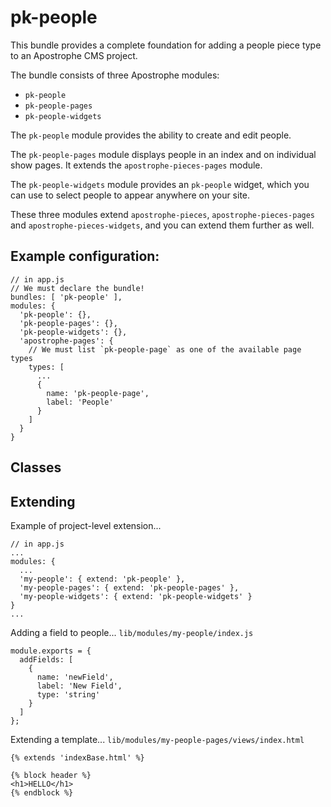 # pk-people

This bundle provides a complete foundation for adding a people piece type to an Apostrophe CMS project.

The bundle consists of three Apostrophe modules:

- `pk-people`
- `pk-people-pages`
- `pk-people-widgets`

The `pk-people` module provides the ability to create and edit people.

The `pk-people-pages` module displays people in an index and on individual show pages. It extends the `apostrophe-pieces-pages` module.

The `pk-people-widgets` module provides an `pk-people` widget, which you can use to select people to appear anywhere on your site.

These three modules extend `apostrophe-pieces`, `apostrophe-pieces-pages` and `apostrophe-pieces-widgets`, and you can extend them further as well.

## Example configuration:

```
// in app.js
// We must declare the bundle!
bundles: [ 'pk-people' ],
modules: {
  'pk-people': {},
  'pk-people-pages': {},
  'pk-people-widgets': {},
  'apostrophe-pages': {
    // We must list `pk-people-page` as one of the available page types
    types: [
      ...
      {
        name: 'pk-people-page',
        label: 'People'
      }
    ]
  }
}
```

## Classes

## Extending

Example of project-level extension...
```
// in app.js
...
modules: {
  ...
  'my-people': { extend: 'pk-people' },
  'my-people-pages': { extend: 'pk-people-pages' },
  'my-people-widgets': { extend: 'pk-people-widgets' }
}
...
```

Adding a field to people...
`lib/modules/my-people/index.js`
```
module.exports = {
  addFields: [
    {
      name: 'newField',
      label: 'New Field',
      type: 'string'
    }
  ]
};
```

Extending a template...
`lib/modules/my-people-pages/views/index.html`
```
{% extends 'indexBase.html' %}

{% block header %}
<h1>HELLO</h1>
{% endblock %}
```
